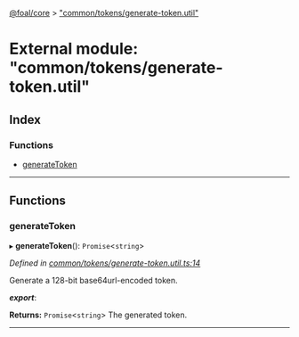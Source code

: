 [@foal/core](../README.md) > ["common/tokens/generate-token.util"](../modules/_common_tokens_generate_token_util_.md)

# External module: "common/tokens/generate-token.util"

## Index

### Functions

* [generateToken](_common_tokens_generate_token_util_.md#generatetoken)

---

## Functions

<a id="generatetoken"></a>

###  generateToken

▸ **generateToken**(): `Promise`<`string`>

*Defined in [common/tokens/generate-token.util.ts:14](https://github.com/FoalTS/foal/blob/aac11366/packages/core/src/common/tokens/generate-token.util.ts#L14)*

Generate a 128-bit base64url-encoded token.

*__export__*: 

**Returns:** `Promise`<`string`>
The generated token.

___

